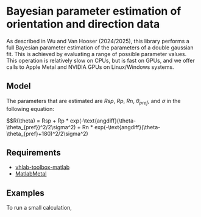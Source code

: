 # Bayesian parameter estimation of orientation and direction data

As described in Wu and Van Hooser (2024/2025), this library performs a full Bayesian parameter estimation of the parameters of a double gaussian fit. This is achieved by evaluating a range of possible parameter values. This operation is relatively slow on CPUs, but is fast on GPUs, and we offer calls to Apple Metal and NVIDIA GPUs on Linux/Windows systems.

## Model

The parameters that are estimated are $Rsp$, $Rp$, $Rn$, $\theta_{pref}$, and $\sigma$ in the following equation:

$$R(\theta) = Rsp + Rp * exp(-\text{angdiff}(\theta-\theta_{pref})^2/2\sigma^2) + Rn * exp(-\text{angdiff}(\theta-\theta_{pref}+180)^2/2\sigma^2)

## Requirements

- [vhlab-toolbox-matlab](https://github.com/VH-Lab/vhlab-toolbox-matlab)
- [MatlabMetal](https://github.com/stevevanhooser/MatlabMetal) 

## Examples

To run a small calculation, 
